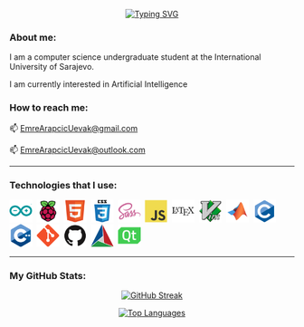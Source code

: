 <p align="center"><a href="https://git.io/typing-svg"><img src="https://readme-typing-svg.demolab.com?font=Fira+Code&duration=250&pause=50&color=F7F7F7&center=true&multiline=true&repeat=false&width=335&height=410&lines=%E2%A3%BF%E2%A3%BF%E2%A3%BF%E2%A3%BF%E2%A3%BF%E2%A3%BF%E2%A3%BF%E2%A3%BF%E2%A0%BF%E2%A0%9B%E2%A0%8B%E2%A0%89%E2%A0%81%E2%A0%84%E2%A0%84%E2%A0%88%E2%A0%99%E2%A0%BB%E2%A3%BF%E2%A3%BF%E2%A3%BF%E2%A3%BF;%E2%A3%BF%E2%A3%BF%E2%A3%BF%E2%A3%BF%E2%A3%BF%E2%A3%BF%E2%A0%9F%E2%A0%81%E2%A0%84%E2%A0%84%E2%A0%84%E2%A0%84%E2%A0%84%E2%A0%84%E2%A0%84%E2%A0%84%E2%A0%84%E2%A0%84%E2%A0%84%E2%A0%99%E2%A2%BF%E2%A3%BF;%E2%A3%BF%E2%A3%BF%E2%A3%BF%E2%A3%BF%E2%A1%BF%E2%A0%83%E2%A0%84%E2%A0%84%E2%A0%84%E2%A2%80%E2%A3%80%E2%A3%80%E2%A1%80%E2%A0%84%E2%A0%84%E2%A0%84%E2%A0%84%E2%A0%84%E2%A0%84%E2%A0%84%E2%A0%88%E2%A2%BF;%E2%A3%BF%E2%A3%BF%E2%A3%BF%E2%A1%9F%E2%A0%84%E2%A0%84%E2%A0%84%E2%A0%84%E2%A0%90%E2%A2%BB%E2%A3%BF%E2%A3%BF%E2%A3%BF%E2%A3%B7%E2%A1%84%E2%A0%84%E2%A0%84%E2%A0%84%E2%A0%84%E2%A0%84%E2%A0%84%E2%A0%88;%E2%A3%BF%E2%A3%BF%E2%A3%BF%E2%A0%83%E2%A0%84%E2%A0%84%E2%A0%84%E2%A2%80%E2%A0%B4%E2%A0%9B%E2%A0%99%E2%A3%BF%E2%A3%BF%E2%A1%BF%E2%A3%BF%E2%A3%A6%E2%A0%84%E2%A0%84%E2%A0%84%E2%A0%84%E2%A0%84%E2%A0%84;%E2%A3%BF%E2%A3%BF%E2%A0%83%E2%A0%84%E2%A2%A0%E2%A1%96%E2%A0%89%E2%A0%84%E2%A0%84%E2%A0%84%E2%A3%A0%E2%A3%BF%E2%A1%8F%E2%A0%84%E2%A2%B9%E2%A3%BF%E2%A0%84%E2%A0%84%E2%A0%84%E2%A0%84%E2%A0%84%E2%A2%A0;%E2%A3%BF%E2%A0%83%E2%A0%84%E2%A0%84%E2%A2%B8%E2%A3%A7%E2%A3%A4%E2%A3%A4%E2%A3%A4%E2%A2%BE%E2%A3%BF%E2%A3%BF%E2%A1%87%E2%A0%84%E2%A0%88%E2%A2%BB%E2%A1%86%E2%A0%84%E2%A0%84%E2%A0%84%E2%A0%84%E2%A3%BE;%E2%A0%81%E2%A0%84%E2%A0%84%E2%A0%84%E2%A0%88%E2%A0%89%E2%A0%9B%E2%A2%BF%E2%A1%9F%E2%A0%89%E2%A0%89%E2%A3%BF%E2%A3%B7%E2%A3%80%E2%A0%84%E2%A0%84%E2%A3%BF%E2%A1%86%E2%A0%84%E2%A0%84%E2%A2%A0%E2%A3%BF;%E2%A0%84%E2%A0%84%E2%A0%84%E2%A0%84%E2%A0%84%E2%A0%84%E2%A2%A0%E2%A1%BF%E2%A0%BF%E2%A2%BF%E2%A3%B7%E2%A3%BF%E2%A3%BF%E2%A3%BF%E2%A3%BF%E2%A3%BF%E2%A0%BF%E2%A0%83%E2%A0%84%E2%A0%84%E2%A3%B8%E2%A3%BF;%E2%A0%84%E2%A0%84%E2%A0%84%E2%A0%84%E2%A0%84%E2%A2%80%E2%A1%9E%E2%A0%84%E2%A0%84%E2%A0%84%E2%A0%88%E2%A3%BF%E2%A3%BF%E2%A3%BF%E2%A1%9F%E2%A0%81%E2%A0%84%E2%A0%84%E2%A0%84%E2%A0%84%E2%A3%BF%E2%A3%BF;%E2%A0%84%E2%A0%84%E2%A0%84%E2%A0%84%E2%A0%84%E2%A2%B8%E2%A0%84%E2%A0%84%E2%A0%84%E2%A0%84%E2%A2%80%E2%A3%BF%E2%A3%BF%E2%A1%9F%E2%A0%84%E2%A0%84%E2%A0%84%E2%A0%84%E2%A0%84%E2%A2%A0%E2%A3%BF%E2%A3%BF;%E2%A0%84%E2%A0%84%E2%A0%84%E2%A0%84%E2%A0%84%E2%A0%98%E2%A0%84%E2%A0%84%E2%A0%84%E2%A2%80%E2%A1%BC%E2%A0%9B%E2%A0%89%E2%A0%84%E2%A0%84%E2%A0%84%E2%A0%84%E2%A0%84%E2%A0%84%E2%A3%BC%E2%A3%BF%E2%A3%BF;%E2%A0%84%E2%A0%84%E2%A0%84%E2%A0%84%E2%A0%84%E2%A1%87%E2%A0%84%E2%A0%84%E2%A2%80%E2%A0%8E%E2%A0%84%E2%A0%84%E2%A0%84%E2%A0%84%E2%A0%84%E2%A0%84%E2%A0%84%E2%A0%84%E2%A0%84+%E2%A0%99%E2%A2%BF%E2%A3%BF;%E2%A0%84%E2%A0%84%E2%A0%84%E2%A0%84%E2%A2%B0%E2%A0%83%E2%A0%84%E2%A2%80%E2%A0%8E%E2%A0%84%E2%A0%84%E2%A0%84%E2%A0%84%E2%A0%84%E2%A0%84%E2%A0%84%E2%A0%84%E2%A0%84%E2%A0%84%E2%A0%84%E2%A0%84+%E2%A0%99;%E2%A3%BF%E2%A3%BF%E2%A3%BF%E2%A3%BF%E2%A3%BF%E2%A3%BF%E2%A3%BF%E2%A3%BF%E2%A3%BF%E2%A3%BF%E2%A3%BF%E2%A3%BF%E2%A3%BF%E2%A3%BF%E2%A3%BF%E2%A3%BF%E2%A3%BF%E2%A3%BF%E2%A3%BF%E2%A3%BF%E2%A3%BF%E2%A3%BF%E2%A3%BF%E2%A3%BF%E2%A3%BF%E2%A3%BF%E2%A3%BF%E2%A3%BF%E2%A3%BF%E2%A3%BF%E2%A3%BF%E2%A3%BF%E2%A3%BF%E2%A3%BF%E2%A3%BF%E2%A3%BF%E2%A3%BF%E2%A3%BF%E2%A3%BF%E2%A3%BF%E2%A3%BF%E2%A3%BF%E2%A3%BF%E2%A3%BF;Welcome+to+my+GitHub!" alt="Typing SVG" /></a>
</p>

### About me:

I am a computer science undergraduate student at the International University of Sarajevo.

I am currently interested in Artificial Intelligence 

### How to reach me:

:mailbox: EmreArapcicUevak@gmail.com

:mailbox: EmreArapcicUevak@outlook.com

---

### Technologies that I use:

<div>
<img src="https://github.com/devicons/devicon/blob/master/icons/arduino/arduino-original.svg" title="Arduino" alt="Arduino" height="40"/>&nbsp;
<img src="https://github.com/devicons/devicon/blob/master/icons/raspberrypi/raspberrypi-original.svg" title="RaspberryPi" alt="RaspberryPi" height="40"/>&nbsp;
<img src="https://github.com/devicons/devicon/blob/master/icons/html5/html5-original.svg" title="HTML5" alt="HTML" height="40"/>&nbsp;
<img src="https://github.com/devicons/devicon/blob/master/icons/css3/css3-original-wordmark.svg" title="CSS3" alt="CSS" height="40"/>&nbsp;
<img src="https://github.com/devicons/devicon/blob/master/icons/sass/sass-original.svg" title="Sass" alt="Sass" height="40"/>&nbsp;
<img src="https://github.com/devicons/devicon/blob/master/icons/javascript/javascript-original.svg" title="JavaScript" alt="JavaScript" height="40"/>&nbsp;
<img src="https://github.com/devicons/devicon/blob/master/icons/latex/latex-original.svg" title="LaTeX" alt="LaTeX" height="40"/>&nbsp;
<img src="https://github.com/devicons/devicon/blob/master/icons/vim/vim-original.svg" title="VIM" alt="VIM" height="40"/>&nbsp;
<img src="https://github.com/devicons/devicon/blob/master/icons/matlab/matlab-original.svg" title="MatLab" alt="MatLab" height="40"/>&nbsp;
<img src="https://github.com/devicons/devicon/blob/master/icons/c/c-original.svg" title="C" alt="C" height="40"/>&nbsp;
<img src="https://github.com/devicons/devicon/blob/master/icons/cplusplus/cplusplus-original.svg" title="C++" alt="C++" height="40"/>&nbsp;
<img src="https://github.com/devicons/devicon/blob/master/icons/git/git-original.svg" title="Git" alt="Git" height="40"/>&nbsp;
<img src="https://github.com/devicons/devicon/blob/master/icons/github/github-original.svg" title="GitHub" alt="GitHub" height="40"/>&nbsp;
<img src="https://github.com/devicons/devicon/blob/master/icons/cmake/cmake-original.svg" title="CMake" alt="CMake" height="40"/>&nbsp;
<img src="https://github.com/devicons/devicon/blob/master/icons/qt/qt-original.svg" title="QT" alt="QT" height="40"/>&nbsp;
</div>

---

### My GitHub Stats:

<div align="center">

[![GitHub Streak](http://github-readme-streak-stats.herokuapp.com/?user=EmreArapcicUevak&theme=dark&background=000000)](https://git.io/streak-stats)

[![Top Languages](https://github-readme-stats.vercel.app/api/top-langs/?username=EmreArapcicUevak&layout=compact&theme=vision-friendly-dark)](https://github.com/anuraghazra/github-readme-stats)
</div>
